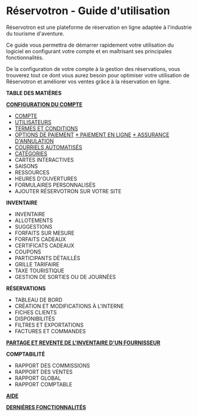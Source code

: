 Réservotron - Guide d'utilisation
=======

Réservotron est une plateforme de réservation en ligne adaptée à l'industrie du tourisme d'aventure. 

Ce guide vous permettra de démarrer rapidement votre utilisation du logiciel en configurant votre compte et en maîtrisant ses principales fonctionnalités. 

De la configuration de votre compte à la gestion des réservations, vous trouverez tout ce dont vous aurez besoin pour optimiser votre utilisation de Réservotron et améliorer vos ventes grâce à la réservation en ligne.

**TABLE DES MATIÈRES**



**[CONFIGURATION DU COMPTE](configuration_du_compte.md)**
* [COMPTE](configuration_administrative.md)
* [UTILISATEURS](gestion_des_utilisateurs.md)
* [TERMES ET CONDITIONS](termes_et_conditions.md)
* [OPTIONS DE PAIEMENT](options_de_paiement.md)
[* PAIEMENT EN LIGNE](paiement_en_ligne.md)
[* ASSURANCE D'ANNULATION
](assurance_dannulation.md)
* [COURRIELS AUTOMATISÉS](courriels_automatises.md)
* [CATÉGORIES](categories.md)
* CARTES INTERACTIVES
* SAISONS
* RESSOURCES
* HEURES D'OUVERTURES
* FORMULAIRES PERSONNALISÉS
* AJOUTER RÉSERVOTRON SUR VOTRE SITE

**INVENTAIRE**
* INVENTAIRE
* ALLOTEMENTS
* SUGGESTIONS
* FORFAITS SUR MESURE
* FORFAITS CADEAUX
* CERTIFICATS CADEAUX
* COUPONS
* PARTICIPANTS DÉTAILLÉS
* GRILLE TARIFAIRE
* TAXE TOURISTIQUE
* GESTION DE SORTIES OU DE JOURNÉES

**RÉSERVATIONS**
* TABLEAU DE BORD
* CRÉATION ET MODIFICATIONS À L'INTERNE
* FICHES CLIENTS
* DISPONIBILITÉS
* FILTRES ET EXPORTATIONS
* FACTURES ET COMMANDES

**[PARTAGE ET REVENTE DE L'INVENTAIRE D'UN FOURNISSEUR](revendre_linventaire_dun_fournisseur.md)**

**COMPTABILITÉ**
* RAPPORT DES COMMISSIONS
* RAPPORT DES VENTES
* RAPPORT GLOBAL
* RAPPORT COMPTABLE

[**AIDE**](aide.md)

[**DERNIÈRES FONCTIONNALITÉS**](dernieres_fonctionnalites.md)